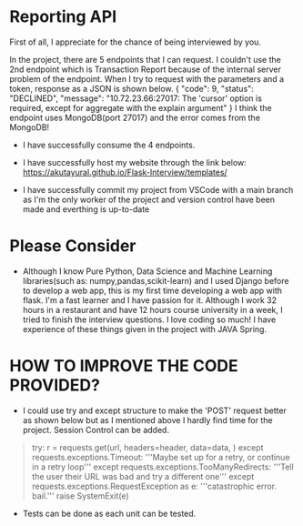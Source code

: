 # Reporting API
First of all, I appreciate for the chance of being interviewed by you.

In the project, there are 5 endpoints that I can request. I couldn't use the 2nd endpoint which is Transaction Report because of the internal server problem of the 
endpoint. When I try to request with the parameters and a token, response as a JSON is shown below.
{
    "code": 9,
    "status": "DECLINED",
    "message": "10.72.23.66:27017: The 'cursor' option is required, except for aggregate with the explain argument"
}
I think the endpoint uses MongoDB(port 27017) and the error comes from the MongoDB!

- I have successfully consume the 4 endpoints. 

- I have successfully host my website through the link below:
https://akutayural.github.io/Flask-Interview/templates/

- I have successfully commit my project from VSCode with a main branch as I'm the only worker of the project and version control have been made and everthing is
up-to-date

# Please Consider 
- Although I know Pure Python, Data Science and Machine Learning libraries(such as: numpy,pandas,scikit-learn) and I used Django before to develop a web app,
this is my first time developing a web app with flask. I'm a fast learner and I have passion for it. Although I work 32 hours in a restaurant and have 12 hours course
university in a week, I tried to finish the interview questions. I love coding so much! I have experience of these things given in the project with JAVA Spring. 


# HOW TO IMPROVE THE CODE PROVIDED?
- I could use try and except structure to make the 'POST' request better as shown below but as I mentioned above I hardly find time for the project. Session Control
can be added.

>try:
    r = requests.get(url, headers=header, data=data, )
except requests.exceptions.Timeout:
    '''Maybe set up for a retry, or continue in a retry loop'''
except requests.exceptions.TooManyRedirects:
    '''Tell the user their URL was bad and try a different one'''
except requests.exceptions.RequestException as e:
    '''catastrophic error. bail.'''
    raise SystemExit(e)

- Tests can be done as each unit can be tested.

